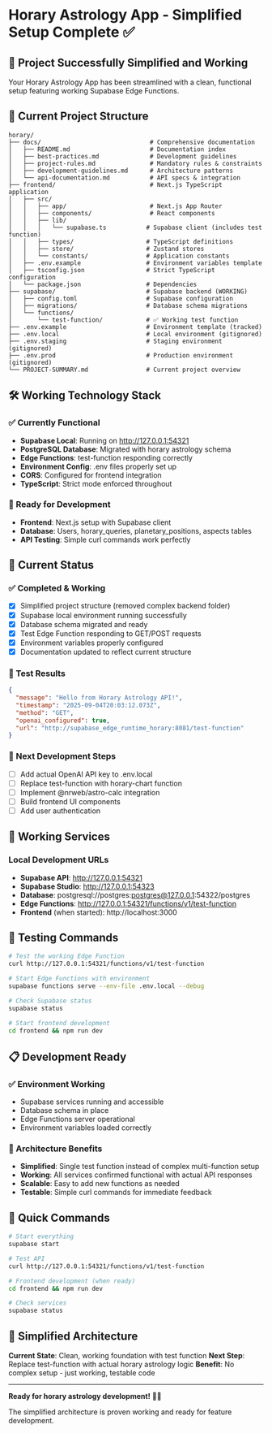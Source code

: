 # Horary Astrology App - Simplified Setup Complete ✅

## 🎉 Project Successfully Simplified and Working

Your Horary Astrology App has been streamlined with a clean, functional setup featuring working Supabase Edge Functions.

## 📁 Current Project Structure

```
horary/
├── docs/                              # Comprehensive documentation
│   ├── README.md                      # Documentation index
│   ├── best-practices.md              # Development guidelines
│   ├── project-rules.md               # Mandatory rules & constraints
│   ├── development-guidelines.md      # Architecture patterns
│   └── api-documentation.md           # API specs & integration
├── frontend/                          # Next.js TypeScript application
│   ├── src/
│   │   ├── app/                       # Next.js App Router
│   │   ├── components/                # React components
│   │   ├── lib/
│   │   │   └── supabase.ts           # Supabase client (includes test function)
│   │   ├── types/                    # TypeScript definitions
│   │   ├── store/                    # Zustand stores
│   │   └── constants/                # Application constants
│   ├── .env.example                  # Environment variables template
│   ├── tsconfig.json                 # Strict TypeScript configuration
│   └── package.json                  # Dependencies
├── supabase/                         # Supabase backend (WORKING)
│   ├── config.toml                   # Supabase configuration
│   ├── migrations/                   # Database schema migrations
│   └── functions/
│       └── test-function/            # ✅ Working test function
├── .env.example                      # Environment template (tracked)
├── .env.local                        # Local environment (gitignored)
├── .env.staging                      # Staging environment (gitignored)
├── .env.prod                         # Production environment (gitignored)
└── PROJECT-SUMMARY.md                # Current project overview
```

## 🛠️ Working Technology Stack

### ✅ Currently Functional
- **Supabase Local**: Running on http://127.0.0.1:54321
- **PostgreSQL Database**: Migrated with horary astrology schema
- **Edge Functions**: test-function responding correctly
- **Environment Config**: .env files properly set up
- **CORS**: Configured for frontend integration
- **TypeScript**: Strict mode enforced throughout

### 🔧 Ready for Development
- **Frontend**: Next.js setup with Supabase client
- **Database**: Users, horary_queries, planetary_positions, aspects tables
- **API Testing**: Simple curl commands work perfectly

## 🎯 Current Status

### ✅ Completed & Working
- [x] Simplified project structure (removed complex backend folder)
- [x] Supabase local environment running successfully
- [x] Database schema migrated and ready
- [x] Test Edge Function responding to GET/POST requests
- [x] Environment variables properly configured
- [x] Documentation updated to reflect current structure

### 🚀 Test Results
```json
{
  "message": "Hello from Horary Astrology API!",
  "timestamp": "2025-09-04T20:03:12.073Z", 
  "method": "GET",
  "openai_configured": true,
  "url": "http://supabase_edge_runtime_horary:8081/test-function"
}
```

### 🔄 Next Development Steps
- [ ] Add actual OpenAI API key to .env.local
- [ ] Replace test-function with horary-chart function
- [ ] Implement @nrweb/astro-calc integration
- [ ] Build frontend UI components
- [ ] Add user authentication

## 🚀 Working Services

### Local Development URLs
- **Supabase API**: http://127.0.0.1:54321
- **Supabase Studio**: http://127.0.0.1:54323
- **Database**: postgresql://postgres:postgres@127.0.0.1:54322/postgres
- **Edge Functions**: http://127.0.0.1:54321/functions/v1/test-function
- **Frontend** (when started): http://localhost:3000

## 🧪 Testing Commands

```bash
# Test the working Edge Function
curl http://127.0.0.1:54321/functions/v1/test-function

# Start Edge Functions with environment
supabase functions serve --env-file .env.local --debug

# Check Supabase status
supabase status

# Start frontend development
cd frontend && npm run dev
```

## 📋 Development Ready

### ✅ Environment Working
- Supabase services running and accessible
- Database schema in place
- Edge Functions server operational
- Environment variables loaded correctly

### 🎯 Architecture Benefits
- **Simplified**: Single test function instead of complex multi-function setup
- **Working**: All services confirmed functional with actual API responses
- **Scalable**: Easy to add new functions as needed
- **Testable**: Simple curl commands for immediate feedback

## 🔧 Quick Commands

```bash
# Start everything
supabase start

# Test API
curl http://127.0.0.1:54321/functions/v1/test-function

# Frontend development (when ready)
cd frontend && npm run dev

# Check services
supabase status
```

## 🎯 Simplified Architecture

**Current State**: Clean, working foundation with test function
**Next Step**: Replace test-function with actual horary astrology logic
**Benefit**: No complex setup - just working, testable code

---

**Ready for horary astrology development!** 🌟✨

The simplified architecture is proven working and ready for feature development.
